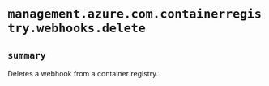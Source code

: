 # `management.azure.com.containerregistry.webhooks.delete`

## `summary`
Deletes a webhook from a container registry.


